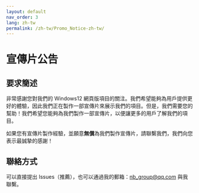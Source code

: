```yaml
---
layout: default
nav_order: 3
lang: zh-tw
permalink: /zh-tw/Promo_Notice-zh-tw/
---
```

# 宣傳片公告

## 要求簡述
非常感謝您對我們的 Windows12 網頁版項目的關注。我們希望能夠為用戶提供更好的體驗，因此我們正在製作一部宣傳片來展示我們的項目。但是，我們需要您的幫助！我們希望您能夠為我們製作一部宣傳片，以便讓更多的用戶了解我們的項目。

如果您有宣傳片製作經驗，並願意**無償**為我們製作宣傳片，請聯繫我們，我們向您表示最誠摯的感謝！

## 聯絡方式
可以直接提出 Issues（推薦），也可以通過我的郵箱：nb_group@qq.com 與我聯繫。